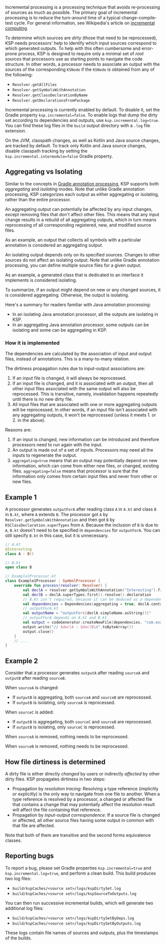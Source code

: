 [//]: # (title: 增量处理)

Incremental processing is a processing technique that avoids re-processing of sources as much as possible.
The primary goal of incremental processing is to reduce the turn-around time of a typical change-compile-test cycle.
For general information, see Wikipedia's article on [incremental computing](https://en.wikipedia.org/wiki/Incremental_computing).

To determine which sources are _dirty_ (those that need to be reprocessed), KSP needs processors' help to identify
which input sources correspond to which generated outputs. To help with this often cumbersome and error-prone process,
KSP is designed to require only a minimal set of _root sources_ that processors use as starting points to navigate the
code structure. In other words, a processor needs to associate an output with the sources of the corresponding `KSNode`
if the `KSNode` is obtained from any of the following:
* `Resolver.getAllFiles`
* `Resolver.getSymbolsWithAnnotation`
* `Resolver.getClassDeclarationByName`
* `Resolver.getDeclarationsFromPackage`

Incremental processing is currently enabled by default. To disable it, set the Gradle property `ksp.incremental=false`.
To enable logs that dump the dirty set according to dependencies and outputs, use `ksp.incremental.log=true`.
You can find these log files in the `build` output directory with a `.log` file extension.

On the JVM, classpath changes, as well as Kotlin and Java source changes, are tracked by default.
To track only Kotlin and Java source changes, disable classpath tracking by setting the `ksp.incremental.intermodule=false` Gradle property.

## Aggregating vs Isolating

Similar to the concepts in [Gradle annotation processing](https://docs.gradle.org/current/userguide/java_plugin.html#sec:incremental_annotation_processing),
KSP supports both _aggregating_ and _isolating_ modes. Note that unlike Gradle annotation processing, KSP categorizes
each output as either aggregating or isolating, rather than the entire processor.

An aggregating output can potentially be affected by any input changes, except removing files that don't affect
other files. This means that any input change results in a rebuild of all aggregating outputs,
which in turn means reprocessing of all corresponding registered, new, and modified source files.

As an example, an output that collects all symbols with a particular annotation is considered an aggregating output.

An isolating output depends only on its specified sources. Changes to other sources do not affect an isolating output.
Note that unlike Gradle annotation processing, you can define multiple source files for a given output.

As an example, a generated class that is dedicated to an interface it implements is considered isolating.

To summarize, if an output might depend on new or any changed sources, it is considered aggregating.
Otherwise, the output is isolating.

Here's a summary for readers familiar with Java annotation processing:
* In an isolating Java annotation processor, all the outputs are isolating in KSP.
* In an aggregating Java annotation processor, some outputs can be isolating and some can be aggregating in KSP.

### How it is implemented

The dependencies are calculated by the association of input and output files, instead of annotations.
This is a many-to-many relation.

The dirtiness propagation rules due to input-output associations are:
1. If an input file is changed, it will always be reprocessed.
2. If an input file is changed, and it is associated with an output, then all other input files associated with the
   same output will also be reprocessed. This is transitive, namely, invalidation happens repeatedly until
   there is no new dirty file.
3. All input files that are associated with one or more aggregating outputs will be reprocessed.
   In other words, if an input file isn't associated with any aggregating outputs, it won't be reprocessed
   (unless it meets 1. or 2. in the above).

Reasons are:
1. If an input is changed, new information can be introduced and therefore processors need to run again with the input.
2. An output is made out of a set of inputs. Processors may need all the inputs to regenerate the output.
3. `aggregating=true` means that an output may potentially depend on new information, which can come from either new
   files, or changed, existing files.
   `aggregating=false` means that processor is sure that the information only comes from certain input files and never
   from other or new files.

## Example 1

A processor generates `outputForA` after reading class `A` in `A.kt` and class `B` in `B.kt`, where `A` extends `B`.
The processor got `A` by `Resolver.getSymbolsWithAnnotation` and then got `B` by `KSClassDeclaration.superTypes` from `A`.
Because the inclusion of `B` is due to `A`, `B.kt` doesn't need to be specified in `dependencies` for `outputForA`.
You can still specify `B.kt` in this case, but it is unnecessary.

```kotlin
// A.kt
@Interesting
class A : B()

// B.kt
open class B

// Example1Processor.kt
class Example1Processor : SymbolProcessor {
    override fun process(resolver: Resolver) {
        val declA = resolver.getSymbolsWithAnnotation("Interesting").first() as KSClassDeclaration
        val declB = declA.superTypes.first().resolve().declaration
        // B.kt isn't required, because it can be deduced as a dependency by KSP
        val dependencies = Dependencies(aggregating = true, declA.containingFile!!)
        // outputForA.kt
        val outputName = "outputFor${declA.simpleName.asString()}"
        // outputForA depends on A.kt and B.kt
        val output = codeGenerator.createNewFile(dependencies, "com.example", outputName, "kt")
        output.write("// $declA : $declB\n".toByteArray())
        output.close()
    }
    // ...
}
```

## Example 2

Consider that a processor generates `outputA` after reading `sourceA` and `outputB` after reading `sourceB`.

When `sourceA` is changed:
* If `outputB` is aggregating, both `sourceA` and `sourceB` are reprocessed.
* If `outputB` is isolating, only `sourceA` is reprocessed.

When `sourceC` is added:
* If `outputB` is aggregating, both `sourceC` and `sourceB` are reprocessed.
* If `outputB` is isolating, only `sourceC` is reprocessed.

When `sourceA` is removed, nothing needs to be reprocessed.

When `sourceB` is removed, nothing needs to be reprocessed.

## How file dirtiness is determined

A dirty file is either directly _changed_ by users or indirectly _affected_ by other dirty files. KSP propagates
dirtiness in two steps:
* Propagation by _resolution tracing_:
  Resolving a type reference (implicitly or explicitly) is the only way to navigate from one file to another.
  When a type reference is resolved by a processor, a changed or affected file that contains a change that may
  potentially affect the resolution result will affect the file containing that reference.
* Propagation by _input-output correspondence_:
  If a source file is changed or affected, all other source files having some output in common with that file are affected.

Note that both of them are transitive and the second forms equivalence classes.

## Reporting bugs

To report a bug, please set Gradle properties `ksp.incremental=true` and `ksp.incremental.log=true`, and perform a clean build.
This build produces two log files:

* `build/kspCaches/<source set>/logs/kspDirtySet.log`
* `build/kspCaches/<source set>/logs/kspSourceToOutputs.log`

You can then run successive incremental builds, which will generate two additional log files:

* `build/kspCaches/<source set>/logs/kspDirtySetByDeps.log`
* `build/kspCaches/<source set>/logs/kspDirtySetByOutputs.log`

These logs contain file names of sources and outputs, plus the timestamps of the builds.
